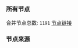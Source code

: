 ### 所有节点
合并节点总数: `1191`
[节点链接](https://raw.githubusercontent.com/rzhy1/11/master/sub/sub_merge_base64.txt)

### 节点来源
